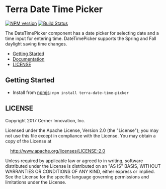 # Terra Date Time Picker


[![NPM version](https://badgen.net/npm/v/terra-date-time-picker)](https://www.npmjs.org/package/terra-date-time-picker)
[![Build Status](https://badgen.net/travis/cerner/terra-core)](https://travis-ci.org/cerner/terra-core)

The DateTimePicker component has a date picker for selecting date and a time input for entering time. DateTimePicker supports the Spring and Fall daylight saving time changes.

- [Getting Started](#getting-started)
- [Documentation](https://github.com/cerner/terra-core/tree/master/packages/terra-date-time-picker/docs)
- [LICENSE](#license)

## Getting Started

- Install from [npmjs](https://www.npmjs.com): `npm install terra-date-time-picker`

## LICENSE

Copyright 2017 Cerner Innovation, Inc.

Licensed under the Apache License, Version 2.0 (the "License"); you may not use this file except in compliance with the License. You may obtain a copy of the License at

&nbsp;&nbsp;&nbsp;&nbsp;http://www.apache.org/licenses/LICENSE-2.0

Unless required by applicable law or agreed to in writing, software distributed under the License is distributed on an "AS IS" BASIS, WITHOUT WARRANTIES OR CONDITIONS OF ANY KIND, either express or implied. See the License for the specific language governing permissions and limitations under the License.

